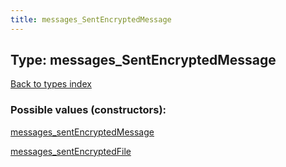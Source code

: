```yaml
---
title: messages_SentEncryptedMessage
---
```

## Type: messages\_SentEncryptedMessage  
[Back to types index](index.md)



### Possible values (constructors):

[messages\_sentEncryptedMessage](../constructors/messages_sentEncryptedMessage.md)  

[messages\_sentEncryptedFile](../constructors/messages_sentEncryptedFile.md)  

